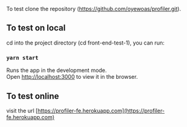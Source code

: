 To test clone the repository (https://github.com/oyewoas/profiler.git).

## To test on local

cd into the project directory (cd front-end-test-1), you can run:

### `yarn start`

Runs the app in the development mode.<br />
Open [http://localhost:3000](http://localhost:3000) to view it in the browser.

## To test online

visit the url [https://profiler-fe.herokuapp.com](https://profiler-fe.herokuapp.com)
